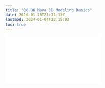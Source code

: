 ```yaml
---
title: "08.06 Maya 3D Modeling Basics"
date: 2020-01-26T23:11:13Z
lastmod: 2024-01-04T13:15:02
toc: true
---
```


![Link to included file content](../../../../3d-modeling/maya/maya-3d-modeling-basics.md)
